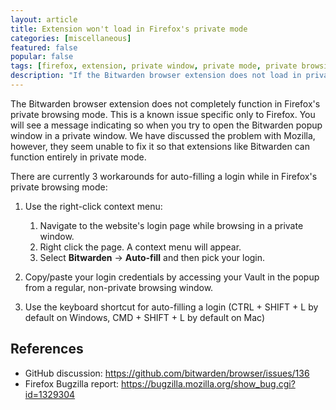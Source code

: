 ```yaml
---
layout: article
title: Extension won't load in Firefox's private mode
categories: [miscellaneous]
featured: false
popular: false
tags: [firefox, extension, private window, private mode, private browsing]
description: "If the Bitwarden browser extension does not load in private mode in a Firefox browser, here are a few workaround for auto-filling a login."
---
```


The Bitwarden browser extension does not completely function in Firefox's private browsing mode. This is a known issue specific only to Firefox. You will see a message indicating so when you try to open the Bitwarden popup window in a private window. We have discussed the problem with Mozilla, however, they seem unable to fix it so that extensions like Bitwarden can function entirely in private mode.

There are currently 3 workarounds for auto-filling a login while in Firefox's private browsing mode:

1. Use the right-click context menu:
   1. Navigate to the website's login page while browsing in a private window.
   2. Right click the page. A context menu will appear.
   3. Select **Bitwarden** &rarr; **Auto-fill** and then pick your login.

2. Copy/paste your login credentials by accessing your Vault in the popup from a regular, non-private browsing window.

3. Use the keyboard shortcut for auto-filling a login (CTRL + SHIFT + L by default on Windows, CMD + SHIFT + L by default on Mac)

## References

- GitHub discussion: <https://github.com/bitwarden/browser/issues/136>
- Firefox Bugzilla report: <https://bugzilla.mozilla.org/show_bug.cgi?id=1329304>
